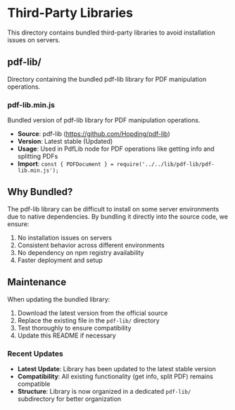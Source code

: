 # Third-Party Libraries

This directory contains bundled third-party libraries to avoid installation issues on servers.

## pdf-lib/

Directory containing the bundled pdf-lib library for PDF manipulation operations.

### pdf-lib.min.js

Bundled version of pdf-lib library for PDF manipulation operations.

- **Source**: pdf-lib (https://github.com/Hopding/pdf-lib)
- **Version**: Latest stable (Updated)
- **Usage**: Used in PdfLib node for PDF operations like getting info and splitting PDFs
- **Import**: `const { PDFDocument } = require('../../lib/pdf-lib/pdf-lib.min.js');`

## Why Bundled?

The pdf-lib library can be difficult to install on some server environments due to native dependencies. By bundling it directly into the source code, we ensure:

1. No installation issues on servers
2. Consistent behavior across different environments
3. No dependency on npm registry availability
4. Faster deployment and setup

## Maintenance

When updating the bundled library:

1. Download the latest version from the official source
2. Replace the existing file in the `pdf-lib/` directory
3. Test thoroughly to ensure compatibility
4. Update this README if necessary

### Recent Updates

- **Latest Update**: Library has been updated to the latest stable version
- **Compatibility**: All existing functionality (get info, split PDF) remains compatible
- **Structure**: Library is now organized in a dedicated `pdf-lib/` subdirectory for better organization
